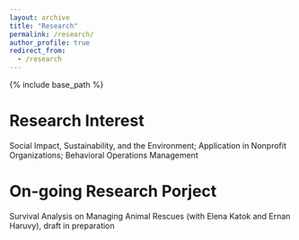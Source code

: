 ```yaml
---
layout: archive
title: "Research"
permalink: /research/
author_profile: true
redirect_from:
  - /research
--- 
```


{% include base_path %}

Research Interest
======

Social Impact, Sustainability, and the Environment; 
Application in Nonprofit Organizations; 
Behavioral Operations Management 

On-going Research Porject
======
Survival Analysis on Managing Animal Rescues (with Elena Katok and Ernan Haruvy), draft in preparation 

